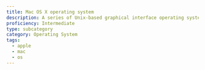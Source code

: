 ```yaml
---
title: Mac OS X operating system
description: A series of Unix-based graphical interface operating systems developed and marketed by Apple Inc.
proficiency: Intermediate
type: subcategory
category: Operating System
tags:
  - apple
  - mac
  - os
---
```

